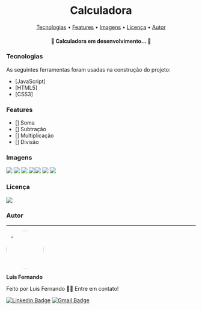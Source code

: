 <h1 align="center">Calculadora</h1>


<p align="center">
 <a href="#tecnologias">Tecnologias</a> • 
 <a href="#features">Features</a> • 
 <a href="#imagens">Imagens</a> • 
 <a href="#licença">Licença</a> • 
 <a href="#autor">Autor</a>
</p>

<h4 align="center"> 
	🚧  Calculadora em desenvolvimento...  🚧
</h4>
 
 ### Tecnologias

As seguintes ferramentas foram usadas na construção do projeto:

- [JavaScript]
- [HTML5]
- [CSS3]

### Features

- [] Soma
- [] Subtração
- [] Multiplicação
- [] Divisão

### Imagens

<img src="https://github.com/luisfernandodass/IMAGENS/blob/main/doebrasil-imagens/index-1.png"> <img src="https://github.com/luisfernandodass/IMAGENS/blob/main/doebrasil-imagens/doe-1.png"> <img src="https://github.com/luisfernandodass/IMAGENS/blob/main/doebrasil-imagens/comunidade.png"> <img src="https://github.com/luisfernandodass/IMAGENS/blob/main/doebrasil-imagens/perfil.png" ><img src="https://github.com/luisfernandodass/IMAGENS/blob/main/doebrasil-imagens/cadastro.png"> <img src="https://github.com/luisfernandodass/IMAGENS/blob/main/doebrasil-imagens/login.png"> <img src="https://github.com/luisfernandodass/IMAGENS/blob/main/doebrasil-imagens/quemSomos.png">


### Licença
<img src="https://img.shields.io/github/license/luisfernandodass/doebrasil"/>

### Autor
---


 <img style="border-radius: 50%;" src="https://avatars.githubusercontent.com/u/67171626?s=460&u=609fc063322b859752a5675bd4e17657e650a389&v=4" width="100px;" alt=""/>
 
 <b>Luis Fernando</b>
 
Feito por Luis Fernando 👋🏽 Entre em contato!

[![Linkedin Badge](https://img.shields.io/badge/-Luis-blue?style=flat-square&logo=Linkedin&logoColor=white&link=https://www.linkedin.com/in/luisfernando/)](https://www.linkedin.com/in/luisfernando/) 
[![Gmail Badge](https://img.shields.io/badge/-luisfernandodass@gmail.com-c14438?style=flat-square&logo=Gmail&logoColor=white&link=mailto:luisfernandodass@gmail.com)](mailto:luisfernandodass@gmail.com)
